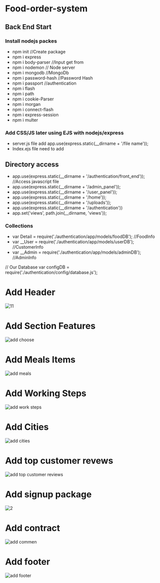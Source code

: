 # Food-order-system

## Back End Start

### Install nodejs packes
- npm init //Create package       
- npm i express  
- npm i body-parser //Input get from
- npm i nodemon  // Node server
- npm i mongodb  //MongoDb
- npm i password-hash  //Password Hash
- npm i passport //authentication
- npm i flash
- npm i path
- npm i cookie-Parser
- npm i morgan
- npm i connect-flash
- npm i express-session
- npm i multer


### Add CSS/JS later using EJS with nodejs/express
- server.js file add app.use(express.static(__dirname + '/file name'));
- Index.ejs file need to add <script src="/javascripts/jquery.js"></script>    

## Directory access
- app.use(express.static(__dirname + '/authentication/front_end')); //Access javascript file
- app.use(express.static(__dirname + '/admin_panel')); 
- app.use(express.static(__dirname + '/user_panel'));
- app.use(express.static(__dirname + '/home')); 
- app.use(express.static(__dirname + '/uploads')); 
- app.use(express.static(__dirname + '/authentication'))
- app.set('views', path.join(__dirname, 'views'));

### Collections
- var Detail = require('./authentication/app/models/foodDB'); //FoodInfo
- var __User = require('./authentication/app/models/userDB'); //CustomerInfo
- var __Admin = require('./authentication/app/models/adminDB'); //AdminInfo

// Our Database
var configDB = require('./authentication/config/database.js');

# Add Header
![11](https://user-images.githubusercontent.com/31995155/61857629-54cddf00-aee6-11e9-889f-511581b70b32.png)

# Add Section Features
![add choose](https://user-images.githubusercontent.com/31995155/59962095-9abc0f80-9502-11e9-8a0f-7fde8535bf43.png)

# Add Meals Items
![add meals](https://user-images.githubusercontent.com/31995155/59966243-2baedd00-953b-11e9-83b0-dd6ef9924c00.png)

# Add Working Steps
![add work steps](https://user-images.githubusercontent.com/31995155/59967765-ae8e6280-9550-11e9-8fb6-f06673f1d1cc.png)

# Add Cities
![add cities](https://user-images.githubusercontent.com/31995155/59976785-e9dd6f80-95ea-11e9-904a-37564f26952e.png)

# Add top customer revews
![add top customer reviews](https://user-images.githubusercontent.com/31995155/59979282-7a29ad80-9607-11e9-8bce-b7d3571bbd1d.png)

# Add signup package
![2](https://user-images.githubusercontent.com/31995155/61588605-68b0d280-abc0-11e9-8d30-992205368676.png)

# Add contract
![add commen](https://user-images.githubusercontent.com/31995155/59981740-d56c9780-9629-11e9-9d7b-adc8e210cfb7.png)

# Add footer
![add footer](https://user-images.githubusercontent.com/31995155/59981745-eddcb200-9629-11e9-8ee2-c6452d7952a9.png)
